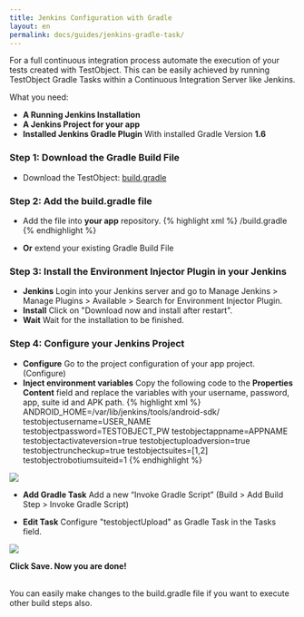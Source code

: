 ```yaml
---
title: Jenkins Configuration with Gradle
layout: en
permalink: docs/guides/jenkins-gradle-task/
---
```


For a full continuous integration process automate the execution of your tests created with TestObject. This can be easily achieved by running TestObject Gradle Tasks within a Continuous Integration Server like Jenkins.

What you need:

+ <strong>A Running Jenkins Installation</strong>
+ <strong>A Jenkins Project for your app</strong>
+ <strong>Installed Jenkins Gradle Plugin</strong> With installed Gradle Version <strong>1.6</strong>

<h3 id="step1">Step 1: Download the Gradle Build File</h3>

+ Download the TestObject: <a href="https://github.com/testobject/calculator/blob/master/build.gradle" target="_blank">build.gradle</a>

<h3 id="step2">Step 2: Add the build.gradle file</h3>

+ Add the file into <strong>your app</strong> repository.
{% highlight xml %}
/build.gradle
{% endhighlight %}

* <strong>Or</strong> extend your existing Gradle Build File

<h3 id="step3">Step 3: Install the Environment Injector Plugin in your Jenkins</h3>

+ <strong>Jenkins</strong>
Login into your Jenkins server and go to Manage Jenkins > Manage Plugins > Available > Search for Environment Injector Plugin.
+ <strong>Install</strong>
Click on "Download now and install after restart".
+ <strong>Wait</strong>
Wait for the installation to be finished.

<h3 id="step3">Step 4: Configure your Jenkins Project</h3>

+ <strong>Configure</strong>
Go to the project configuration of your app project. (Configure)
+ <strong>Inject environment variables</strong>
Copy the following code to the <strong>Properties Content</strong> field and replace the variables with your username, password, app, suite id and APK path.
{% highlight xml %}
ANDROID_HOME=/var/lib/jenkins/tools/android-sdk/
testobjectusername=USER_NAME
testobjectpassword=TESTOBJECT_PW
testobjectappname=APPNAME
testobjectactivateversion=true
testobjectuploadversion=true
testobjectruncheckup=true
testobjectsuites=[1,2]
testobjectrobotiumsuiteid=1
{% endhighlight %}

<img class="center shadow" src="/img/guides/jenkins-gradle-env-config.png">

+ <strong>Add Gradle Task</strong>
Add a new “Invoke Gradle Script” (Build > Add Build Step > Invoke Gradle Script)


+ <strong>Edit Task</strong> Configure "testobjectUpload" as Gradle Task in the Tasks field.

<img class="center shadow" src="/img/guides/jenkins-gradle-config.png">


<strong>Click Save. Now you are done!</strong></br></br>

You can easily make changes to the build.gradle file if you want to execute other build steps also.

